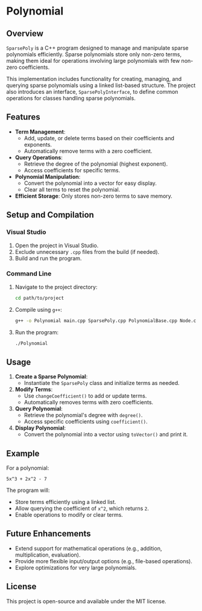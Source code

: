 
# Polynomial

## Overview
`SparsePoly` is a C++ program designed to manage and manipulate sparse polynomials efficiently. Sparse polynomials store only non-zero terms, making them ideal for operations involving large polynomials with few non-zero coefficients.

This implementation includes functionality for creating, managing, and querying sparse polynomials using a linked list-based structure. The project also introduces an interface, `SparsePolyInterface`, to define common operations for classes handling sparse polynomials.

## Features
- **Term Management**:
  - Add, update, or delete terms based on their coefficients and exponents.
  - Automatically remove terms with a zero coefficient.
- **Query Operations**:
  - Retrieve the degree of the polynomial (highest exponent).
  - Access coefficients for specific terms.
- **Polynomial Manipulation**:
  - Convert the polynomial into a vector for easy display.
  - Clear all terms to reset the polynomial.
- **Efficient Storage**: Only stores non-zero terms to save memory.

## Setup and Compilation

### Visual Studio
1. Open the project in Visual Studio.
2. Exclude unnecessary `.cpp` files from the build (if needed).
3. Build and run the program.

### Command Line
1. Navigate to the project directory:
   ```bash
   cd path/to/project
   ```
2. Compile using `g++`:
   ```bash
   g++ -o Polynomial main.cpp SparsePoly.cpp PolynomialBase.cpp Node.cpp -std=c++17
   ```
3. Run the program:
   ```bash
   ./Polynomial
   ```

## Usage
1. **Create a Sparse Polynomial**:
   - Instantiate the `SparsePoly` class and initialize terms as needed.
2. **Modify Terms**:
   - Use `changeCoefficient()` to add or update terms.
   - Automatically removes terms with zero coefficients.
3. **Query Polynomial**:
   - Retrieve the polynomial's degree with `degree()`.
   - Access specific coefficients using `coefficient()`.
4. **Display Polynomial**:
   - Convert the polynomial into a vector using `toVector()` and print it.

## Example
For a polynomial:
```
5x^3 + 2x^2 - 7
```
The program will:
- Store terms efficiently using a linked list.
- Allow querying the coefficient of `x^2`, which returns `2`.
- Enable operations to modify or clear terms.

## Future Enhancements
- Extend support for mathematical operations (e.g., addition, multiplication, evaluation).
- Provide more flexible input/output options (e.g., file-based operations).
- Explore optimizations for very large polynomials.

## License
This project is open-source and available under the MIT license.
